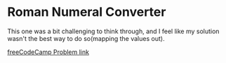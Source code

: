 # Roman Numeral Converter

This one was a bit challenging to think through, and I feel like my solution wasn't the best way to do so(mapping the values out).

[freeCodeCamp Problem link](https://www.freecodecamp.org/learn/javascript-algorithms-and-data-structures/javascript-algorithms-and-data-structures-projects/roman-numeral-converter)
